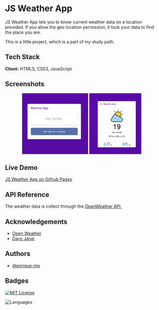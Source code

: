 # JS Weather App

JS Weather App lets you to know current weather data on a location provided. If you allow the geo location permission, it took your data to find the place you are.

This is a little project, which is a part of my study path.

## Tech Stack

**Client:** HTML5, CSS3, JavaScript

## Screenshots

<p align="center">
    <img src="./screenshots/input.png" alt="input" title="input" height="200"/> <img src="./screenshots/weather.png" alt="input" title="input" height="200"/>
</p>

## Live Demo

[JS Weather App on Github Pages](https://enrique-mp.github.io/weather-app-js/)

## API Reference

The weather data is collect through the [OpenWeather API.](https://openweathermap.org/)

## Acknowledgements

- [Open Weather](https://openweathermap.org)
- [Dayo Jaiye](https://dev.to/devjaiye/build-a-weather-app-using-javascript-step-by-step-tutorial-24hi)

## Authors

- [@enrique-mp](https://github.com/enrique-mp)

## Badges

[![MIT License](https://img.shields.io/badge/License-MIT-green.svg)](https://choosealicense.com/licenses/mit/)

![Languages](https://img.shields.io/github/languages/count/enrique-mp/weather-app-js)
